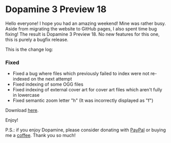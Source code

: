 # Dopamine 3 Preview 18

Hello everyone! I hope you had an amazing weekend! Mine was rather busy. Aside from migrating the website to GitHub pages, I also spent time bug fixing! The result is Dopamine 3 Preview 18. No new features for this one, this is purely a bugfix release.

This is the change log:

### Fixed

- Fixed a bug where files which previously failed to index were not re-indexed on the next attempt
- Fixed indexing of some OGG files
- Fixed indexing of external cover art for cover art files which aren't fully in lowercase
- Fixed semantic zoom letter "h" (It was incorrectly displayed as "f")

Download [here](https://github.com/digimezzo/dopamine/releases/tag/v3.0.0-preview18).

Enjoy!

P.S.: if you enjoy Dopamine, please consider donating with [PayPal](https://www.paypal.com/donate/?hosted_button_id=N9Z4D62P24KRU) or buying me a [coffee](https://ko-fi.com/S6S11K63U). Thank you so much!
